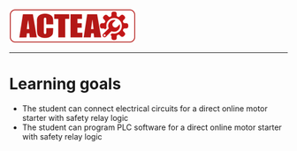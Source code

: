 
![ACTEA](../Logo_ACTEA_2.png)
_____________________________________
# Learning goals
* The student can connect electrical circuits for a direct online motor starter with safety relay logic
* The student can program PLC software for a direct online motor starter with safety relay logic
